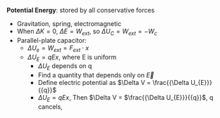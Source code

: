 **Potential Energy**: stored by all conservative forces
- Gravitation, spring, electromagnetic
- When $\Delta K = 0$, $\Delta E = W_{ext}$, so $\Delta U_{C} = W_{ext} = -W_{c}$
- Parallel-plate capacitor:
	- $\Delta U_{e} = W_{ext} = F_{ext} \cdot x$
	- $\Delta U_{E} = qEx$, where E is uniform
		- $\Delta U_{E}$ depends on q
		- Find a quantity that depends only on $\overrightarrow{E}$
		- Define electric potential as $\Delta V = \frac{{\Delta U_{E}}}{{q}}$
		- $\Delta U_{E} = qEx$, Then $\Delta V = $\frac{{\Delta U_{E}}}{{q}}$, q cancels,